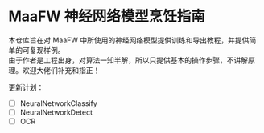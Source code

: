 # MaaFW 神经网络模型烹饪指南

本仓库旨在对 MaaFW 中所使用的神经网络模型提供训练和导出教程，并提供简单的可复现样例。  
由于作者是工程出身，对算法一知半解，所以只提供基本的操作步骤，不讲解原理。欢迎大佬们补充和指正！

更新计划：

- [ ] NeuralNetworkClassify
- [ ] NeuralNetworkDetect
- [ ] OCR

